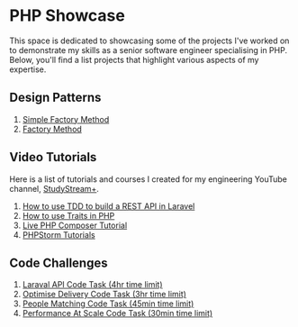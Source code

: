 # PHP Showcase

This space is dedicated to showcasing some of the projects I've worked on to demonstrate my skills as a senior software engineer specialising in PHP. Below, you'll find a list projects that highlight various aspects of my expertise.

## Design Patterns

1. [Simple Factory Method](https://github.com/study-stream-plus/simple-factory)
2. [Factory Method](https://github.com/study-stream-plus/factory-method-pattern)

## Video Tutorials

Here is a list of tutorials and courses I created for my engineering YouTube channel, [StudyStream+](https://www.youtube.com/@StudyStreamPlus).

1. [How to use TDD to build a REST API in Laravel](https://www.youtube.com/playlist?list=PLrIm-p2rpV0F-rl4NPjNslEmW-D83AHOr)
2. [How to use Traits in PHP](https://www.youtube.com/watch?v=PthkEj-TNLc)
3. [Live PHP Composer Tutorial](https://www.youtube.com/watch?v=6Q7rCl5xlUY&list=PLrIm-p2rpV0Fy93MCcC1Co0BuccJk6QqX)
4. [PHPStorm Tutorials](https://www.youtube.com/playlist?list=PLrIm-p2rpV0HMYSD0fGDpL_jsmqhBElvG)

## Code Challenges

1. [Laraval API Code Task (4hr time limit)](https://github.com/revalgovender/api-code-task)
2. [Optimise Delivery Code Task (3hr time limit)](https://github.com/revalgovender/optmise-delivery-code-task)
3. [People Matching Code Task (45min time limit)](https://github.com/revalgovender/people-matching)
4. [Performance At Scale Code Task (30min time limit)](https://github.com/revalgovender/performance-at-scale-code-task)